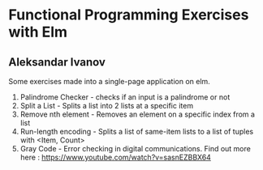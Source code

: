 # Functional Programming Exercises with Elm
## Aleksandar Ivanov
Some exercises made into a single-page application on elm.
1. Palindrome Checker - checks if an input is a palindrome or not
2. Split a List - Splits a list into 2 lists at a specific item
3. Remove nth element - Removes an element on a specific index from a list
4. Run-length encoding - Splits a list of same-item lists to a list of tuples with <Item, Count>
5. Gray Code - Error checking in digital communications. Find out more here : https://www.youtube.com/watch?v=sasnEZBBX64
